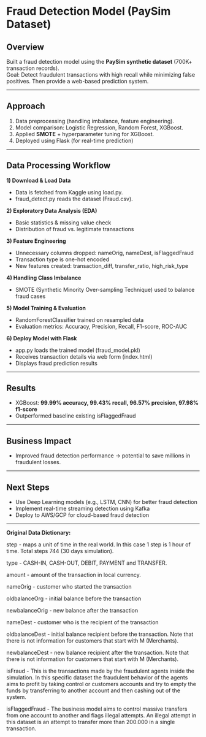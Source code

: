 # Fraud Detection Model (PaySim Dataset)

## Overview
Built a fraud detection model using the **PaySim synthetic dataset** (700K+ transaction records).  
Goal: Detect fraudulent transactions with high recall while minimizing false positives. Then provide a web-based prediction system.

--------------------------
## Approach
1. Data preprocessing (handling imbalance, feature engineering).  
2. Model comparison: Logistic Regression, Random Forest, XGBoost.  
3. Applied **SMOTE** + hyperparameter tuning for XGBoost.
4. Deployed using Flask (for real-time prediction)
   
--------------------------
## Data Processing Workflow

**1) Download & Load Data**
- Data is fetched from Kaggle using load.py.
- fraud_detect.py reads the dataset (Fraud.csv).

**2) Exploratory Data Analysis (EDA)**
- Basic statistics & missing value check
- Distribution of fraud vs. legitimate transactions

**3) Feature Engineering**
- Unnecessary columns dropped: nameOrig, nameDest, isFlaggedFraud
- Transaction type is one-hot encoded
- New features created: transaction_diff, transfer_ratio, high_risk_type

**4) Handling Class Imbalance**
- SMOTE (Synthetic Minority Over-sampling Technique) used to balance fraud cases

**5) Model Training & Evaluation**
- RandomForestClassifier trained on resampled data
- Evaluation metrics: Accuracy, Precision, Recall, F1-score, ROC-AUC

**6) Deploy Model with Flask**
- app.py loads the trained model (fraud_model.pkl)
- Receives transaction details via web form (index.html)
- Displays fraud prediction results

--------------------------
## Results
- XGBoost: **99.99% accuracy, 99.43% recall, 96.57% precision, 97.98% f1-score**  
- Outperformed baseline existing isFlaggedFraud

--------------------------
## Business Impact
- Improved fraud detection performance → potential to save millions in fraudulent losses.

--------------------------
## Next Steps
- Use Deep Learning models (e.g., LSTM, CNN) for better fraud detection
- Implement real-time streaming detection using Kafka
- Deploy to AWS/GCP for cloud-based fraud detection





--------------------------
**Original Data Dictionary:**

step - maps a unit of time in the real world. In this case 1 step is 1 hour of time. Total steps 744 (30 days simulation).

type - CASH-IN, CASH-OUT, DEBIT, PAYMENT and TRANSFER.

amount - amount of the transaction in local currency.

nameOrig - customer who started the transaction

oldbalanceOrg - initial balance before the transaction

newbalanceOrig - new balance after the transaction

nameDest - customer who is the recipient of the transaction

oldbalanceDest - initial balance recipient before the transaction. Note that there is not information for customers that start with M (Merchants).

newbalanceDest - new balance recipient after the transaction. Note that there is not information for customers that start with M (Merchants).

isFraud - This is the transactions made by the fraudulent agents inside the simulation. In this specific dataset the fraudulent behavior of the agents aims to profit by taking control or customers accounts and try to empty the funds by transferring to another account and then cashing out of the system.

isFlaggedFraud - The business model aims to control massive transfers from one account to another and flags illegal attempts. An illegal attempt in this dataset is an attempt to transfer more than 200.000 in a single transaction.

